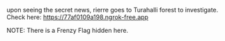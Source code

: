 upon seeing the secret news, rierre goes to Turahalli forest to investigate. Check here: https://77af0109a198.ngrok-free.app 

NOTE: There is a Frenzy Flag hidden here.